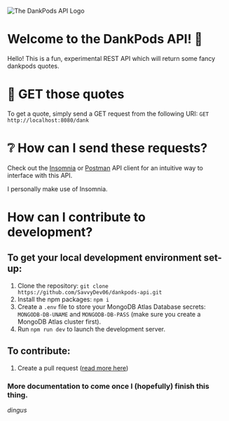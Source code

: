 ![The DankPods API Logo](https://cdn.discordapp.com/attachments/821847610473709599/958794930174689350/unknown.png)

# Welcome to the DankPods API! 📱

Hello! This is a fun, experimental REST API which will return some fancy dankpods quotes.

# 🙌 GET those quotes

To get a quote, simply send a GET request from the following URI: `GET http://localhost:8080/dank`

# ❔ How can I send these requests?

Check out the [Insomnia](https://insomnia.rest/) or [Postman](https://www.postman.com/) API client for an intuitive way to interface with this API.

I personally make use of Insomnia.

# How can I contribute to development?

## To get your local development environment set-up:

1. Clone the repository: `git clone https://github.com/SavvyDev06/dankpods-api.git`
2. Install the npm packages: `npm i`
3. Create a `.env` file to store your MongoDB Atlas Database secrets: `MONGODB-DB-UNAME` and `MONGODB-DB-PASS` (make sure you create a MongoDB Atlas cluster first).
4. Run `npm run dev` to launch the development server.

## To contribute:

1. Create a pull request ([read more here](https://docs.github.com/en/desktop/contributing-and-collaborating-using-github-desktop/working-with-your-remote-repository-on-github-or-github-enterprise/creating-an-issue-or-pull-request))

### More documentation to come once I (hopefully) finish this thing.

_dingus_
